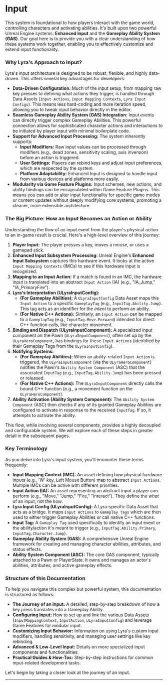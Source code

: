 # Input

This system is foundational to how players interact with the game world, controlling characters and activating abilities. It's built upon two powerful Unreal Engine systems: **Enhanced Input** and the **Gameplay Ability System (GAS)**. Our goal here is to provide you with a clear understanding of how these systems work together, enabling you to effectively customize and extend input functionality.

### Why Lyra's Approach to Input?

Lyra's input architecture is designed to be robust, flexible, and highly data-driven. This offers several key advantages for developers:

* **Data-Driven Configuration:** Much of the input setup, from mapping raw key presses to defining what actions they trigger, is handled through Data Assets (`Input Actions`, `Input Mapping Contexts`, `Lyra Input Configs`). This means less hard-coding and more iteration speed, allowing you to tweak input behavior directly in the editor.
* **Seamless Gameplay Ability System (GAS) Integration:** Input events can directly trigger complex Gameplay Abilities. This powerful connection allows for sophisticated character actions and interactions to be initiated by player input with minimal boilerplate code.
* **Support for Advanced Input Processing:** The system inherently supports:
  * **Input Modifiers:** Raw input values can be processed through modifiers (e.g., dead zones, sensitivity scaling, axis inversion) before an action is triggered.
  * **User Settings:** Players can rebind keys and adjust input preferences, which are respected by the system.
  * **Platform Adaptability:** Enhanced Input is designed to handle input from various devices and platforms more easily.
* **Modularity via Game Feature Plugins:** Input schemes, new actions, and ability bindings can be encapsulated within Game Feature Plugins. This means you can add or alter input functionality for specific game modes or content updates without deeply modifying core systems, promoting a cleaner, more extensible architecture.

### The Big Picture: How an Input Becomes an Action or Ability

Understanding the flow of an input event from the player's physical action to an in-game result is crucial. Here's a high-level overview of this journey:

1. **Player Input:** The player presses a key, moves a mouse, or uses a gamepad stick.
2. **Enhanced Input Subsystem Processing:** Unreal Engine's **Enhanced Input Subsystem** captures this hardware event. It looks at the active `Input Mapping Contexts` (IMCs) to see if this hardware input is recognized.
3. **Mapping to an Input Action:** If a match is found in an IMC, the hardware input is translated into an abstract `Input Action` (IA) (e.g., "IA\_Jump," "IA\_PrimaryFire").
4. **Lyra's Interpretation (ULyraInputConfig):**
   * **(For Gameplay Abilities):** A `ULyraInputConfig` Data Asset maps this `Input Action` to a specific `GameplayTag` (e.g., `InputTag.Ability.Jump`). This tag acts as an identifier for the _intent_ to perform an ability.
   * **(For Native C++ Actions):** Similarly, an `Input Action` can be mapped to a `GameplayTag` (e.g., `InputTag.Move.Forward`) intended for direct C++ function calls, like character movement.
5. **Binding and Dispatch (ULyraInputComponent):** A specialized input component on the Pawn (`ULyraInputComponent`), often set up by the `ULyraHeroComponent`, has bindings for these `Input Actions` (identified by their Gameplay Tags from the `ULyraInputConfig`).
6. **Notifying Systems:**
   * **(For Gameplay Abilities):** When an ability-related `Input Action` is triggered, the `ULyraInputComponent` (via the `ULyraHeroComponent`) notifies the Pawn's `Ability System Component` (ASC) that the associated `InputTag` (e.g., `InputTag.Ability.Jump`) has been pressed or released.
   * **(For Native C++ Actions):** The `ULyraInputComponent` directly calls the bound C++ function (e.g., a movement function on the `ULyraHeroComponent`).
7. **Ability Activation (Ability System Component):** The `Ability System Component` (ASC) then checks if any of its granted Gameplay Abilities are configured to activate in response to the received `InputTag`. If so, it attempts to activate the ability.

This flow, while involving several components, provides a highly decoupled and configurable system. We will explore each of these steps in greater detail in the subsequent pages.

### Key Terminology

As you delve into Lyra's input system, you'll encounter these terms frequently:

* **Input Mapping Context (IMC):** An asset defining how physical hardware inputs (e.g., 'W' key, Left Mouse Button) map to abstract `Input Actions`. Multiple IMCs can be active with different priorities.
* **Input Action (IA):** An asset representing an abstract input a player can perform (e.g., "Move," "Jump," "Fire," "Interact"). They define the _what_ of an input, not the _how_.
* **Lyra Input Config (ULyraInputConfig):** A Lyra-specific Data Asset that acts as a bridge. It maps `Input Actions` to `Gameplay Tags` which are then used to either trigger Gameplay Abilities or call native C++ functions.
* **Input Tag:** A `Gameplay Tag` used specifically to identify an input event or the ability/action it's meant to trigger (e.g., `InputTag.Ability.Primary`, `InputTag.Character.Jump`).
* **Gameplay Ability System (GAS):** A comprehensive Unreal Engine framework for creating and managing character abilities, attributes, and status effects.
* **Ability System Component (ASC):** The core GAS component, typically attached to a Pawn or PlayerState. It owns and manages an actor's abilities, attributes, and active gameplay effects.

### Structure of this Documentation

To help you navigate this complex but powerful system, this documentation is structured as follows:

* **The Journey of an Input:** A detailed, step-by-step breakdown of how a key press translates into a Gameplay Ability.
* **Configuring Input:** How to set up and link the various Data Assets (`InputMappingContext`, `InputAction`, `ULyraInputConfig`) and leverage Game Features for modular input.
* **Customizing Input Behavior:** Information on using Lyra's custom input modifiers, handling sensitivity, and managing user settings like key rebinding.
* **Advanced & Low-Level Input:** Details on more specialized input components and functionalities.
* **Practical Guides & How-Tos:** Step-by-step instructions for common input-related development tasks.

Let's begin by taking a closer look at the journey of an input.

***
